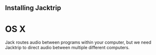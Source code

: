 ## Installing Jacktrip
# OS X

Jack routes audio between programs within your computer, but we need Jacktrip to direct audio between multiple different computers.
